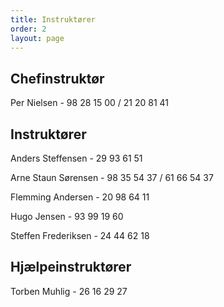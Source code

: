 ```yaml
---
title: Instruktører
order: 2
layout: page
---
```

## Chefinstruktør	 	 	 
Per Nielsen - 98 28 15 00 / 21 20 81 41

## Instruktører
Anders Steffensen - 29 93 61 51

Arne Staun Sørensen - 98 35 54 37 / 61 66 54 37

Flemming Andersen - 20 98 64 11

Hugo Jensen - 93 99 19 60

Steffen Frederiksen - 24 44 62 18

## Hjælpeinstruktører
Torben Muhlig - 26 16 29 27
